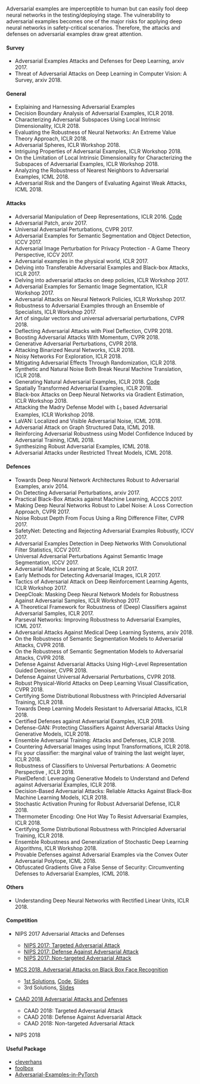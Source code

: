 Adversarial examples are imperceptible to human but can easily fool deep neural networks in the testing/deploying stage. The vulnerability to adversarial examples becomes one of the major risks for applying deep neural networks in safety-critical scenarios. Therefore, the attacks and defenses on adversarial examples draw great attention. 

#### Survey

- Adversarial Examples Attacks and Defenses for Deep Learning, arxiv 2017.
- Threat of Adversarial Attacks on Deep Learning in Computer Vision: A Survey, arxiv 2018.

#### General

- Explaining and Harnessing Adversarial Examples
- Decision Boundary Analysis of Adversarial Examples, ICLR 2018.
- Characterizing Adversarial Subspaces Using Local Intrinsic Dimensionality, ICLR 2018.
- Evaluating the Robustness of Neural Networks: An Extreme Value Theory Approach, ICLR 2018.
- Adversarial Spheres, ICLR Workshop 2018.
- Intriguing Properties of Adversarial Examples, ICLR Workshop 2018.
- On the Limitation of Local Intrinsic Dimensionality for Characterizing the Subspaces of Adversarial Examples, ICLR Workshop 2018.
- Analyzing the Robustness of Nearest Neighbors to Adversarial Examples, ICML 2018.
- Adversarial Risk and the Dangers of Evaluating Against Weak Attacks, ICML 2018.

#### Attacks

- Adversarial Manipulation of Deep Representations, ICLR 2016.  [Code](https://github.com/fartashf/under_convnet)
- Adversarial Patch, arxiv 2017.
- Universal Adversarial Perturbations, CVPR 2017.
- Adversarial Examples for Semantic Segmentation and Object Detection, ICCV 2017.
- Adversarial Image Perturbation for Privacy Protection - A Game Theory Perspective, ICCV 2017.
- Adversarial examples in the physical world, ICLR 2017.
- Delving into Transferable Adversarial Examples and Black-box Attacks, ICLR 2017.
- Delving into adversarial attacks on deep policies, ICLR Workshop 2017.
- Adversarial Examples for Semantic Image Segmentation, ICLR Workshop 2017.
- Adversarial Attacks on Neural Network Policies, ICLR Workshop 2017.
- Robustness to Adversarial Examples through an Ensemble of Specialists, ICLR Workshop 2017.
- Art of singular vectors and universal adversarial perturbations, CVPR 2018.
- Deflecting Adversarial Attacks with Pixel Deflection, CVPR 2018.
- Boosting Adversarial Attacks With Momentum, CVPR 2018.
- Generative Adversarial Perturbations, CVPR 2018.
- Attacking Binarized Neural Networks, ICLR 2018.
- Noisy Networks For Exploration, ICLR 2018.
- Mitigating Adversarial Effects Through Randomization, ICLR 2018.
- Synthetic and Natural Noise Both Break Neural Machine Translation, ICLR 2018.
- Generating Natural Adversarial Examples, ICLR 2018. [Code](https://github.com/zhengliz/natural-adversary)
- Spatially Transformed Adversarial Examples, ICLR 2018.
- Black-box Attacks on Deep Neural Networks via Gradient Estimation, ICLR Workshop 2018.
- Attacking the Madry Defense Model with $L_1$ based Adversarial Examples, ICLR Workshop 2018.
- LaVAN: Localized and Visible Adversarial Noise, ICML 2018.
- Adversarial Attack on Graph Structured Data, ICML 2018.
- Reinforcing Adversarial Robustness using Model Confidence Induced by Adversarial Training, ICML 2018.
- Synthesizing Robust Adversarial Examples, ICML 2018.
- Adversarial Attacks under Restricted Threat Models, ICML 2018.

#### Defences

- Towards Deep Neural Network Architectures Robust to Adversarial Examples, arxiv 2014.
- On Detecting Adversarial Perturbations, arxiv 2017.
- Practical Black-Box Attacks against Machine Learning, ACCCS 2017.
- Making Deep Neural Networks Robust to Label Noise: A Loss Correction Approach, CVPR 2017.
- Noise Robust Depth From Focus Using a Ring Difference Filter, CVPR 2017.
- SafetyNet: Detecting and Rejecting Adversarial Examples Robustly, ICCV 2017.
- Adversarial Examples Detection in Deep Networks With Convolutional Filter Statistics, ICCV 2017.
- Universal Adversarial Perturbations Against Semantic Image Segmentation, ICCV 2017.
- Adversarial Machine Learning at Scale, ICLR 2017.
- Early Methods for Detecting Adversarial Images, ICLR 2017.
- Tactics of Adversarial Attack on Deep Reinforcement Learning Agents, ICLR Workshop 2017.
- DeepCloak: Masking Deep Neural Network Models for Robustness Against Adversarial Samples, ICLR Workshop 2017.
- A Theoretical Framework for Robustness of (Deep) Classifiers against Adversarial Samples, ICLR 2017.
- Parseval Networks: Improving Robustness to Adversarial Examples, ICML 2017.
- Adversarial Attacks Against Medical Deep Learning Systems, arxiv 2018.
- On the Robustness of Semantic Segmentation Models to Adversarial Attacks, CVPR 2018.
- On the Robustness of Semantic Segmentation Models to Adversarial Attacks, CVPR 2018.
- Defense Against Adversarial Attacks Using High-Level Representation Guided Denoiser, CVPR 2018.
- Defense Against Universal Adversarial Perturbations, CVPR 2018.
- Robust Physical-World Attacks on Deep Learning Visual Classification, CVPR 2018.
- Certifying Some Distributional Robustness with Principled Adversarial Training, ICLR 2018.
- Towards Deep Learning Models Resistant to Adversarial Attacks, ICLR 2018.
- Certified Defenses against Adversarial Examples, ICLR 2018.
- Defense-GAN: Protecting Classifiers Against Adversarial Attacks Using Generative Models, ICLR 2018.
- Ensemble Adversarial Training: Attacks and Defenses, ICLR 2018.
- Countering Adversarial Images using Input Transformations, ICLR 2018.
- Fix your classifier: the marginal value of training the last weight layer, ICLR 2018.
- Robustness of Classifiers to Universal Perturbations: A Geometric Perspective , ICLR 2018.
- PixelDefend: Leveraging Generative Models to Understand and Defend against Adversarial Examples, ICLR 2018.
- Decision-Based Adversarial Attacks: Reliable Attacks Against Black-Box Machine Learning Models, ICLR 2018.
- Stochastic Activation Pruning for Robust Adversarial Defense, ICLR 2018.
- Thermometer Encoding: One Hot Way To Resist Adversarial Examples, ICLR 2018.
- Certifying Some Distributional Robustness with Principled Adversarial Training, ICLR 2018.
- Ensemble Robustness and Generalization of Stochastic Deep Learning Algorithms, ICLR Workshop 2018.
- Provable Defenses against Adversarial Examples via the Convex Outer Adversarial Polytope, ICML 2018.
- Obfuscated Gradients Give a False Sense of Security: Circumventing Defenses to Adversarial Examples, ICML 2018.

#### Others

- Understanding Deep Neural Networks with Rectified Linear Units, ICLR 2018.

#### Competition

- NIPS 2017 Adversarial Attacks and Defenses

  - [NIPS 2017: Targeted Adversarial Attack](https://www.kaggle.com/c/nips-2017-targeted-adversarial-attack)
  - [NIPS 2017: Defense Against Adversarial Attack](https://www.kaggle.com/c/nips-2017-defense-against-adversarial-attack)
  - [NIPS 2017: Non-targeted Adversarial Attack](https://www.kaggle.com/c/nips-2017-non-targeted-adversarial-attack)
- [MCS 2018. Adversarial Attacks on Black Box Face Recognition](https://competitions.codalab.org/competitions/19090)
  - [1st Solutions](https://spark-in.me/post/playing-with-mcs2018-adversarial-attacks), [Code](https://github.com/snakers4/msc-2018-final), [Slides](https://drive.google.com/open?id=1P-4AdCqw81nOK79vU_m7IsCVzogdeSNq)
  - 3rd Solutions, [Slides](https://drive.google.com/open?id=1aIUSVFBHYabBRdolBRR-1RKhTMg-v-3f)

- [CAAD 2018 Adversarial Attacks and Defenses](https://en.caad.geekpwn.org/)
  - CAAD 2018: Targeted Adversarial Attack
  - CAAD 2018: Defense Against Adversarial Attack
  - CAAD 2018: Non-targeted Adversarial Attack
- NIPS 2018 

#### Useful Package

- [cleverhans](https://github.com/tensorflow/cleverhans)
- [foolbox](https://github.com/bethgelab/foolbox)
- [Adversarial-Examples-in-PyTorch](https://github.com/akshaychawla/Adversarial-Examples-in-PyTorch)
